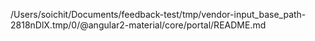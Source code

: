 /Users/soichit/Documents/feedback-test/tmp/vendor-input_base_path-2818nDlX.tmp/0/@angular2-material/core/portal/README.md